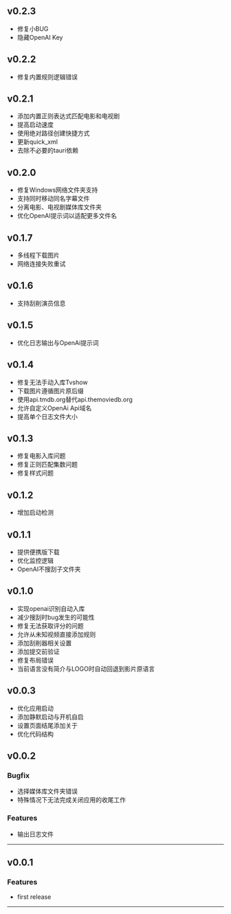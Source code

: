 ## v0.2.3

- 修复小BUG
- 隐藏OpenAI Key

## v0.2.2

- 修复内置规则逻辑错误

## v0.2.1

- 添加内置正则表达式匹配电影和电视剧
- 提高启动速度
- 使用绝对路径创建快捷方式
- 更新quick_xml
- 去除不必要的tauri依赖

## v0.2.0

- 修复Windows网络文件夹支持
- 支持同时移动同名字幕文件
- 分离电影、电视剧媒体库文件夹
- 优化OpenAI提示词以适配更多文件名

## v0.1.7

- 多线程下载图片
- 网络连接失败重试

## v0.1.6

- 支持刮削演员信息
  
## v0.1.5

- 优化日志输出与OpenAi提示词

## v0.1.4

- 修复无法手动入库Tvshow
- 下载图片遵循图片原后缀
- 使用api.tmdb.org替代api.themoviedb.org
- 允许自定义OpenAi Api域名
- 提高单个日志文件大小

## v0.1.3

- 修复电影入库问题
- 修复正则匹配集数问题
- 修复样式问题
  
## v0.1.2

- 增加启动检测

## v0.1.1

- 提供便携版下载
- 优化监控逻辑
- OpenAI不搜刮子文件夹

## v0.1.0

- 实现openai识别自动入库
- 减少搜刮时bug发生的可能性
- 修复无法获取评分的问题
- 允许从未知视频直接添加规则
- 添加刮削器相关设置
- 添加提交前验证
- 修复布局错误
- 当前语言没有简介与LOGO时自动回退到影片原语言

## v0.0.3

- 优化应用启动
- 添加静默启动与开机自启
- 设置页面结尾添加关于
- 优化代码结构

## v0.0.2

### Bugfix

- 选择媒体库文件夹错误
- 特殊情况下无法完成关闭应用的收尾工作

### Features

- 输出日志文件

---

## v0.0.1

### Features

- first release

---
